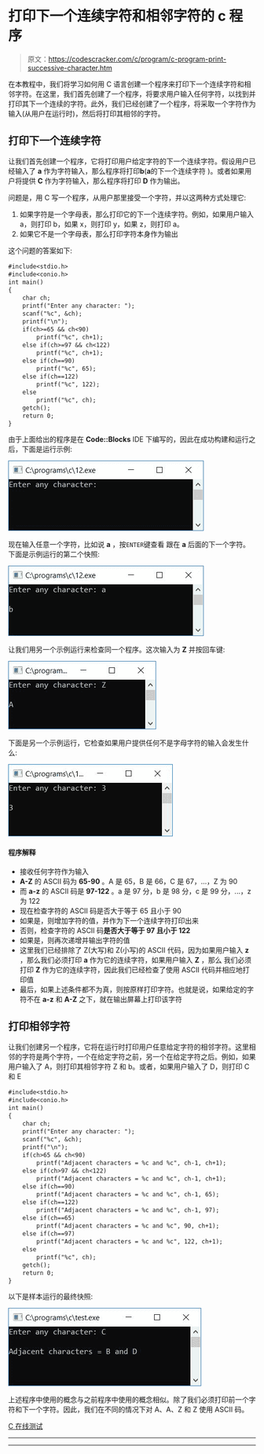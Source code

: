 # 打印下一个连续字符和相邻字符的 c 程序

> 原文：<https://codescracker.com/c/program/c-program-print-successive-character.htm>

在本教程中，我们将学习如何用 C 语言创建一个程序来打印下一个连续字符和相邻字符。在这里，我们首先创建了一个程序，将要求用户输入任何字符，以找到并打印其下一个连续的字符。此外，我们已经创建了一个程序，将采取一个字符作为输入(从用户在运行时)，然后将打印其相邻的字符。

## 打印下一个连续字符

让我们首先创建一个程序，它将打印用户给定字符的下一个连续字符。假设用户已经输入了 **a** 作为字符输入，那么程序将打印**b**(**a**的下一个连续字符 )。或者如果用户将提供 **C** 作为字符输入，那么程序将打印 **D** 作为输出。

问题是，用 C 写一个程序，从用户那里接受一个字符，并以这两种方式处理它:

1.  如果字符是一个字母表，那么打印它的下一个连续字符。例如，如果用户输入 a，则打印 b，如果 x，则打印 y，如果 z，则打印 a。
2.  如果它不是一个字母表，那么打印字符本身作为输出

这个问题的答案如下:

```
#include<stdio.h>
#include<conio.h>
int main()
{
    char ch;
    printf("Enter any character: ");
    scanf("%c", &ch);
    printf("\n");
    if(ch>=65 && ch<90)
        printf("%c", ch+1);
    else if(ch>=97 && ch<122)
        printf("%c", ch+1);
    else if(ch==90)
        printf("%c", 65);
    else if(ch==122)
        printf("%c", 122);
    else
        printf("%c", ch);
    getch();
    return 0;
}
```

由于上面给出的程序是在 **Code::Blocks** IDE 下编写的，因此在成功构建和运行之后，下面是运行示例:

![c program print next character](img/b0cd742e3e3cd6cce99c08d5cbf3efb4.png)

现在输入任意一个字符，比如说 **a** ，按`ENTER`键查看 跟在 **a** 后面的下一个字符。下面是示例运行的第二个快照:

![print next character c program](img/9ae173148b748e591256717cbfce35a7.png)

让我们用另一个示例运行来检查同一个程序。这次输入为 **Z** 并按回车键:

![print next successive character c](img/81618d68d9c0bb6cc7ecd874917ceeda.png)

下面是另一个示例运行，它检查如果用户提供任何不是字母字符的输入会发生什么:

![c print next character program](img/c0906c6170397eee4d0adf5165404c30.png)

#### 程序解释

*   接收任何字符作为输入
*   **A-Z** 的 ASCII 码为 **65-90** 。A 是 65，B 是 66，C 是 67，...，Z 为 90
*   而 **a-z** 的 ASCII 码是 **97-122** 。a 是 97 分，b 是 98 分，c 是 99 分，...，z 为 122
*   现在检查字符的 ASCII 码是否大于等于 65 且小于 90
*   如果是，则增加字符的值，并作为下一个连续字符打印出来
*   否则，检查字符的 ASCII 码**是否大于等于 97 且小于 122**
*   如果是，则再次递增并输出字符的值
*   这里我们已经排除了 Z(大写)和 Z(小写)的 ASCII 代码，因为如果用户输入 **z** ，那么我们必须打印 **a** 作为它的连续字符，如果用户输入 **Z** ，那么 我们必须打印 **Z** 作为它的连续字符，因此我们已经检查了使用 ASCII 代码并相应地打印值
*   最后，如果上述条件都不为真，则按原样打印字符。也就是说，如果给定的字符不在 **a-z** 和 **A-Z** 之下，就在输出屏幕上打印该字符

## 打印相邻字符

让我们创建另一个程序，它将在运行时打印用户任意给定字符的相邻字符。这里相邻的字符是两个字符，一个在给定字符之前，另一个在给定字符之后。例如，如果用户输入了 A，则打印其相邻字符 Z 和 b。或者，如果用户输入了 D，则打印 C 和 E

```
#include<stdio.h>
#include<conio.h>
int main()
{
    char ch;
    printf("Enter any character: ");
    scanf("%c", &ch);
    printf("\n");
    if(ch>65 && ch<90)
        printf("Adjacent characters = %c and %c", ch-1, ch+1);
    else if(ch>97 && ch<122)
        printf("Adjacent characters = %c and %c", ch-1, ch+1);
    else if(ch==90)
        printf("Adjacent characters = %c and %c", ch-1, 65);
    else if(ch==122)
        printf("Adjacent characters = %c and %c", ch-1, 97);
    else if(ch==65)
        printf("Adjacent characters = %c and %c", 90, ch+1);
    else if(ch==97)
        printf("Adjacent characters = %c and %c", 122, ch+1);
    else
        printf("%c", ch);
    getch();
    return 0;
}
```

以下是样本运行的最终快照:

![c print adjacent characters](img/d0b7c2da6763272e9f9e06bdeaea87a8.png)

上述程序中使用的概念与之前程序中使用的概念相似。除了我们必须打印前一个字符和下一个字符。因此，我们在不同的情况下对 A、A、Z 和 Z 使用 ASCII 码。

[C 在线测试](/exam/showtest.php?subid=2)

* * *

* * *